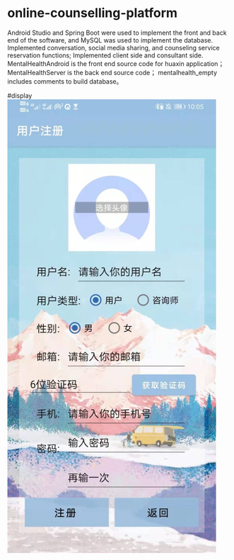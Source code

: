 # online-counselling-platform
Android Studio and Spring Boot were used to implement the front and back end of the software, and MySQL was used to implement the database.
Implemented conversation, social media sharing, and counseling service reservation functions;
Implemented client side and consultant side.
MentalHealthAndroid is the front end source code for huaxin application；
MentalHealthServer is the back end source code；
mentalhealth_empty includes comments to build database。

#display
![image](Desktop/display_image/login.jpg)

